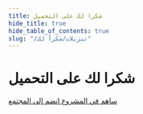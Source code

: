 ```yaml
---
title: شكرا لك على التحميل
hide_title: true
hide_table_of_contents: true
slug: "/تنزيلات/شكراً لك"
---
```


<div className="text-center margin-top--xl">

# شكرا لك على التحميل

<div className="row margin-bottom--lg padding--sm flex-center">
<a className="button button--outline button--warning button--lg margin--sm" href="/contributing">
  ساهم في المشروع
</a>
<a className="button button--outline button--info button--lg margin--sm" href="https://linwood.dev/matrix">
  انضم إلى المجتمع
</a>

</div>

</div>
